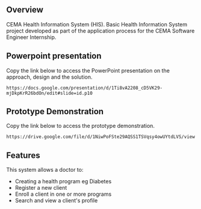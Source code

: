 ## Overview

CEMA Health Information System (HIS). Basic Health Information System project developed as part of the application process for the CEMA Software Engineer Internship.

## Powerpoint presentation

Copy the link below to access the PowerPoint presentation on the approach, design and the solution.

```
https://docs.google.com/presentation/d/1Ti8vA2208_cD5VK29-mjDkpKrR26bdOn/edit#slide=id.p10
```

## Prototype Demonstration

Copy the link below to access the prototype demonstration.

```
https://drive.google.com/file/d/1NiwPoFSte29AQSS1TSVqsy4owUYtdLVS/view
```

## Features

This system allows a doctor to:

- Creating a health program eg Diabetes
- Register a new client
- Enroll a client in one or more programs
- Search and view a client's profile
